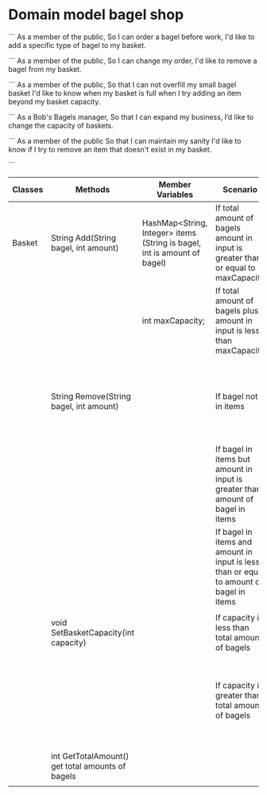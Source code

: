 # Domain model bagel shop

´´´
As a member of the public,
So I can order a bagel before work,
I'd like to add a specific type of bagel to my basket.

´´´
As a member of the public,
So I can change my order,
I'd like to remove a bagel from my basket.

´´´
As a member of the public,
So that I can not overfill my small bagel basket
I'd like to know when my basket is full when I try adding an item beyond my basket capacity.

´´´
As a Bob's Bagels manager,
So that I can expand my business,
I’d like to change the capacity of baskets.

´´´
As a member of the public
So that I can maintain my sanity
I'd like to know if I try to remove an item that doesn't exist in my basket.

´´´

| Classes | Methods                                          | Member Variables                                                         | Scenario                                                                                | Output/Result                                                                                         |
|---------|--------------------------------------------------|--------------------------------------------------------------------------|-----------------------------------------------------------------------------------------|-------------------------------------------------------------------------------------------------------|
| Basket  | String Add(String bagel, int amount)             | HashMap<String, Integer> items (String is bagel, int is amount of bagel) | If total amount of bagels amount in input is greater than or equal to maxCapacity       | Return a message saying items is full.                                                                |
|         |                                                  | int maxCapacity;                                                         | If total amount of bagels plus amount in input is less than maxCapacity                 | Adds amount of bagel to the items and Print whats added.                                              |
|         |                                                  |                                                                          |                                                                                         |                                                                                                       |
|         | String Remove(String bagel, int amount)          |                                                                          | If bagel not in items                                                                   | Return a message saying "you only have this amount of that type of bagel in your items"               |
|         |                                                  |                                                                          | If bagel in items but amount in input is greater than amount of bagel in items          | Return a message saying bagel is not in items                                                         |
|         |                                                  |                                                                          | If bagel in items and amount in input is less than or equal to amount of bagel in items | Remove amount of bagel from items and print how many of what bagel removed.                           |
|         |                                                  |                                                                          |                                                                                         |                                                                                                       |
|         | void SetBasketCapacity(int capacity)             |                                                                          | If capacity is less than total amount of bagels                                         | Change the value of maxCapacity                                                                       |
|         |                                                  |                                                                          | If capacity is greater than total amount of bagels                                      | Remove the latest added bagels to match the new size of the items and Change the value of maxCapacity |
|         |                                                  |                                                                          |                                                                                         |                                                                                                       |
|         | int GetTotalAmount() get total amounts of bagels |                                                                          |                                                                                         | return sum of values in items;                                                                        |
|         |                                                  |                                                                          |                                                                                         |                                                                                                       |

